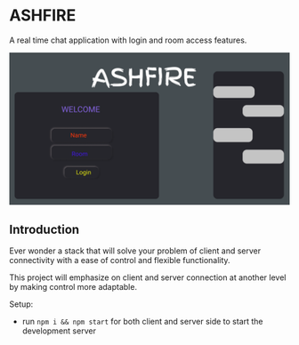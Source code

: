 # ASHFIRE
A real time chat application with login and room access features.

<img src="client/ASHFIRE.png">



## Introduction
Ever wonder a stack that will solve your problem of client and server connectivity with a ease of control and flexible functionality.

This project will emphasize on client and server connection at another level by making control more adaptable.

Setup:
- run ```npm i && npm start``` for both client and server side to start the development server
